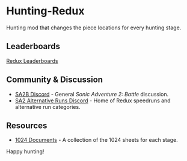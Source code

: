 # Hunting-Redux

Hunting mod that changes the piece locations for every hunting stage.

## Leaderboards
[Redux Leaderboards](https://www.speedrun.com/sa2hr)

## Community & Discussion
- [SA2B Discord](https://discord.com/invite/X3uXWZhHDA) - General *Sonic Adventure 2: Battle* discussion.
- [SA2 Alternative Runs Discord](https://discord.com/invite/5k5CC6pvF8) - Home of Redux speedruns and alternative run categories.

## Resources
- [1024 Documents](https://drive.google.com/drive/folders/1lKFFRahnNKoBpi15gsVuvDSbv_XgR4bu) - A collection of the 1024 sheets for each stage.


Happy hunting!


